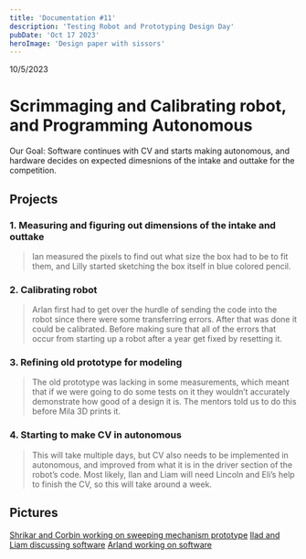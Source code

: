 ```yaml
---
title: 'Documentation #11'
description: 'Testing Robot and Prototyping Design Day'
pubDate: 'Oct 17 2023'
heroImage: 'Design paper with sissors'
---
```

10/5/2023
# Scrimmaging and Calibrating robot, and Programming Autonomous

Our Goal: Software continues with CV and starts making autonomous, and hardware decides on expected dimesnions of the intake and outtake for the competition.

## Projects

### 1. Measuring and figuring out dimensions of the intake and outtake

> Ian measured the pixels to find out what size the box had to be to fit them, and Lilly started sketching the box itself in blue colored pencil. 

### 2. Calibrating robot

>Arlan first had to get over the hurdle of sending the code into the robot since there were some transferring errors. After that was done it could be calibrated. Before making sure that all of the errors that occur from starting up a robot after a year get fixed by resetting it. 

### 3. Refining old prototype for modeling

>The old prototype was lacking in some measurements, which meant that if we were going to do some tests on it they wouldn’t accurately demonstrate how good of a design it is. The mentors told us to do this before Mila 3D prints it.

### 4. Starting to make CV in autonomous

>This will take multiple days, but CV also needs to be implemented in autonomous, and improved from what it is in the driver section of the robot’s code. Most likely, Ilan and Liam will need Lincoln and Eli’s help to finish the CV, so this will take around a week.


## Pictures
[Shrikar and Corbin working on sweeping mechanism prototype]()
[Ilad and Liam discussing software]()
[Arland working on software]()
